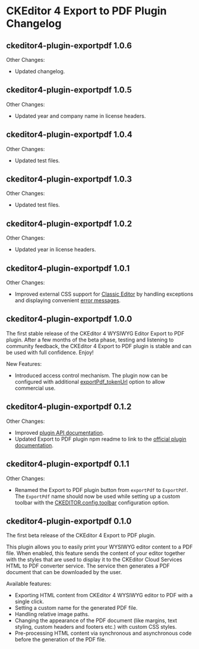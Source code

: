# CKEditor 4 Export to PDF Plugin Changelog

## ckeditor4-plugin-exportpdf 1.0.6

Other Changes:

-  Updated changelog.

## ckeditor4-plugin-exportpdf 1.0.5

Other Changes:

-  Updated year and company name in license headers.

## ckeditor4-plugin-exportpdf 1.0.4

Other Changes:

-  Updated test files.

## ckeditor4-plugin-exportpdf 1.0.3

Other Changes:

-  Updated test files.

## ckeditor4-plugin-exportpdf 1.0.2

Other Changes:

-  Updated year in license headers.

## ckeditor4-plugin-exportpdf 1.0.1

Other Changes:

-  Improved external CSS support for [Classic Editor](https://ckeditor.com/docs/ckeditor4/latest/examples/classic.html) by handling exceptions and displaying convenient [error messages](https://ckeditor.com/docs/ckeditor4/latest/guide/dev_errors.html#exportpdf-stylesheets-incaccessible).

## ckeditor4-plugin-exportpdf 1.0.0

The first stable release of the CKEditor 4 WYSIWYG Editor Export to PDF plugin. After a few months of the beta phase, testing and listening to community feedback, the CKEditor 4 Export to PDF plugin is stable and can be used with full confidence. Enjoy!

New Features:

-  Introduced access control mechanism. The plugin now can be configured with additional [exportPdf_tokenUrl](https://ckeditor.com/docs/ckeditor4/latest/api/CKEDITOR_config.html#cfg-exportPdf_tokenUrl) option to allow commercial use.

## ckeditor4-plugin-exportpdf 0.1.2

Other Changes:

-  Improved [plugin API documentation](https://ckeditor.com/docs/ckeditor4/latest/api/CKEDITOR_config.html#cfg-exportPdf_fileName).
-  Updated Export to PDF plugin npm readme to link to the [official plugin documentation](https://ckeditor.com/docs/ckeditor4/latest/features/exporttopdf.html).

## ckeditor4-plugin-exportpdf 0.1.1

Other Changes:

-  Renamed the Export to PDF plugin button from `exportPdf` to `ExportPdf`. The `ExportPdf` name should now be used while setting up a custom toolbar with the [CKEDITOR.config.toolbar](https://ckeditor.com/docs/ckeditor4/latest/api/CKEDITOR_config.html#cfg-toolbar) configuration option.

## ckeditor4-plugin-exportpdf 0.1.0

The first beta release of the CKEditor 4 Export to PDF plugin.

This plugin allows you to easily print your WYSIWYG editor content to a PDF file. When enabled, this feature sends the content of your editor together with the styles that are used to display it to the CKEditor Cloud Services HTML to PDF converter service. The service then generates a PDF document that can be downloaded by the user.

Available features:

-  Exporting HTML content from CKEditor 4 WYSIWYG editor to PDF with a single click.
-  Setting a custom name for the generated PDF file.
-  Handling relative image paths.
-  Changing the appearance of the PDF document (like margins, text styling, custom headers and footers etc.) with custom CSS styles.
-  Pre-processing HTML content via synchronous and asynchronous code before the generation of the PDF file.
